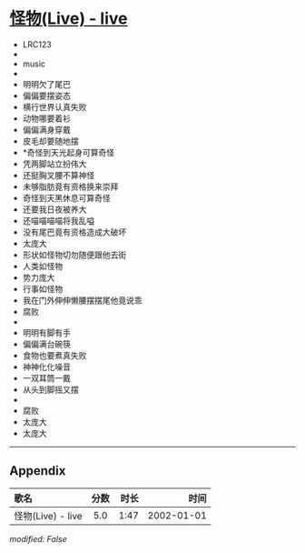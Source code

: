 # [怪物(Live) - live](https://music.163.com/song?id=67214)

* LRC123
* 
* music
* 
* 明明欠了尾巴
* 偏偏要摆姿态
* 横行世界认真失败
* 动物哪要着衫
* 偏偏满身穿戴
* 皮毛却要随地摆
* *奇怪到天光起身可算奇怪
* 凭两脚站立扮伟大
* 还挺胸叉腰不算神怪
* 未够脂肪竟有资格换来崇拜
* 奇怪到天黑休息可算奇怪
* 还要我日夜被养大
* 还喵喵喵喵将我乱嗌
* 没有尾巴竟有资格造成大破坏
* 太庞大
* 形状如怪物切勿随便跟他去街
* 人类如怪物
* 势力庞大
* 行事如怪物
* 我在门外伸伸懒腰摆摆尾他竟说乖
* 腐败
* 
* 明明有脚有手
* 偏偏满台碗筷
* 食物也要煮真失败
* 神神化化噪音
* 一双耳筒一戴
* 从头到脚摇又摆
* 
* 腐败
* 太庞大
* 太庞大


---

## Appendix

|歌名|分数|时长|时间|
|:---|:---:|---:|---:|
|怪物(Live) - live|5.0|1:47|2002-01-01

*modified: False*